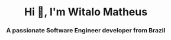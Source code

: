 <h1 align="center">Hi 👋, I'm Witalo Matheus</h1>
<h3 align="center">A passionate Software Engineer developer from Brazil</h3>

